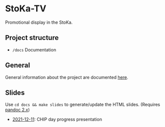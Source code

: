 # StoKa-TV
Promotional display in the StoKa.

## Project structure
* `/docs` Documentation

## General
General information about the project are documented [here](./general.md).

## Slides
Use `cd docs && make slides` to generate/update the HTML slides. (Requires [pandoc 2.x](https://pandoc.org/))

+ [2021-12-11](https://raw.githack.com/StudieverenigingSTORM/StoKa-TV/main/docs/slides_2021-12-11_CHIP_day.html): CHIP day progress presentation

